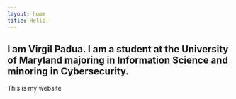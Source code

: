 ```yaml
---
layout: home
title: Hello!
---
```


## I am Virgil Padua. I am a student at the University of Maryland majoring in Information Science and minoring in Cybersecurity.

This is my website

<head> 
    <link rel="stylesheet" href="/assets/css/stle.css">
</head>
